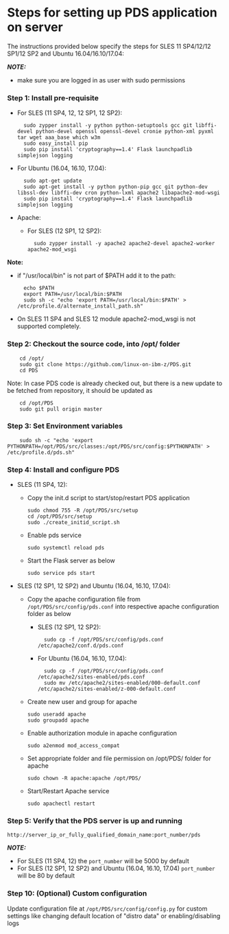 # Steps for setting up PDS application on server

The instructions provided below specify the steps for SLES 11 SP4/12/12 SP1/12 SP2 and Ubuntu 16.04/16.10/17.04:

_**NOTE:**_
* make sure you are logged in as user with sudo permissions

### Step 1: Install pre-requisite

* For SLES (11 SP4, 12, 12 SP1, 12 SP2):

        sudo zypper install -y python python-setuptools gcc git libffi-devel python-devel openssl openssl-devel cronie python-xml pyxml tar wget aaa_base which w3m
        sudo easy_install pip
        sudo pip install 'cryptography==1.4' Flask launchpadlib simplejson logging

* For Ubuntu (16.04, 16.10, 17.04):

        sudo apt-get update
        sudo apt-get install -y python python-pip gcc git python-dev libssl-dev libffi-dev cron python-lxml apache2 libapache2-mod-wsgi
        sudo pip install 'cryptography==1.4' Flask launchpadlib simplejson logging

* Apache:
    * For SLES (12 SP1, 12 SP2):

            sudo zypper install -y apache2 apache2-devel apache2-worker apache2-mod_wsgi

**Note:** 
* if "/usr/local/bin" is not part of $PATH add it to the path:

        echo $PATH
        export PATH=/usr/local/bin:$PATH
        sudo sh -c "echo 'export PATH=/usr/local/bin:$PATH' > /etc/profile.d/alternate_install_path.sh"

* On SLES 11 SP4 and SLES 12 module apache2-mod_wsgi is not supported completely.


###  Step 2: Checkout the source code, into /opt/ folder

        cd /opt/
        sudo git clone https://github.com/linux-on-ibm-z/PDS.git
        cd PDS

Note: In case PDS code is already checked out, but there is a new update to be fetched from repository, it should be updated as

        cd /opt/PDS
        sudo git pull origin master

###  Step 3: Set Environment variables

        sudo sh -c "echo 'export PYTHONPATH=/opt/PDS/src/classes:/opt/PDS/src/config:$PYTHONPATH' > /etc/profile.d/pds.sh"

### Step 4: Install and configure PDS

* SLES (11 SP4, 12):

    * Copy the init.d script to start/stop/restart PDS application

        ```
        sudo chmod 755 -R /opt/PDS/src/setup
        cd /opt/PDS/src/setup
        sudo ./create_initid_script.sh
        ```

    * Enable pds service

        ```sudo systemctl reload pds```

    * Start the Flask server as below

        ```sudo service pds start```

* SLES (12 SP1, 12 SP2) and Ubuntu (16.04, 16.10, 17.04):

    * Copy the apache configuration file from `/opt/PDS/src/config/pds.conf` into respective apache configuration folder as below

        * SLES (12 SP1, 12 SP2):

                sudo cp -f /opt/PDS/src/config/pds.conf /etc/apache2/conf.d/pds.conf

        * For Ubuntu (16.04, 16.10, 17.04):

                sudo cp -f /opt/PDS/src/config/pds.conf /etc/apache2/sites-enabled/pds.conf
                sudo mv /etc/apache2/sites-enabled/000-default.conf /etc/apache2/sites-enabled/z-000-default.conf

    * Create new user and group for apache

        ```
        sudo useradd apache
        sudo groupadd apache
        ```

    * Enable authorization module in apache configuration

        ```sudo a2enmod mod_access_compat```

    * Set appropriate folder and file permission on /opt/PDS/ folder for apache

        ```sudo chown -R apache:apache /opt/PDS/```

    * Start/Restart Apache service

        ```sudo apachectl restart```

###  Step 5: Verify that the PDS server is up and running

```http://server_ip_or_fully_qualified_domain_name:port_number/pds```

_**NOTE:**_ 

* For SLES (11 SP4, 12) the `port_number` will be 5000 by default
* For SLES (12 SP1, 12 SP2) and Ubuntu (16.04, 16.10, 17.04) `port_number` will be 80 by default

###  Step 10: (Optional) Custom configuration
Update configuration file at `/opt/PDS/src/config/config.py` for custom settings like changing default location of "distro data" or enabling/disabling logs

